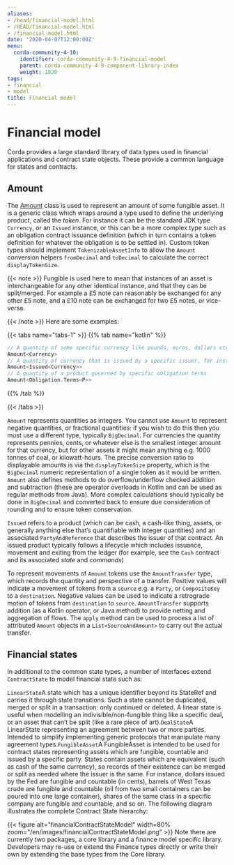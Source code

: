 ```yaml
---
aliases:
- /head/financial-model.html
- /HEAD/financial-model.html
- /financial-model.html
date: '2020-04-07T12:00:00Z'
menu:
  corda-community-4-10:
    identifier: corda-community-4-9-financial-model
    parent: corda-community-4-9-component-library-index
    weight: 1020
tags:
- financial
- model
title: Financial model
---
```





# Financial model

Corda provides a large standard library of data types used in financial applications and contract state objects.
These provide a common language for states and contracts.


## Amount

The [Amount](https://api.corda.net/api/corda-os/4.8/html/api/kotlin/corda/net.corda.core.contracts/-amount/index.html) class is used to represent an amount of
some fungible asset. It is a generic class which wraps around a type used to define the underlying product, called
the *token*. For instance it can be the standard JDK type `Currency`, or an `Issued` instance, or this can be
a more complex type such as an obligation contract issuance definition (which in turn contains a token definition
for whatever the obligation is to be settled in). Custom token types should implement `TokenizableAssetInfo` to allow the
`Amount` conversion helpers `fromDecimal` and `toDecimal` to calculate the correct `displayTokenSize`.

{{< note >}}
Fungible is used here to mean that instances of an asset is interchangeable for any other identical instance,
and that they can be split/merged. For example a £5 note can reasonably be exchanged for any other £5 note, and
a £10 note can be exchanged for two £5 notes, or vice-versa.

{{< /note >}}
Here are some examples:

{{< tabs name="tabs-1" >}}
{{% tab name="kotlin" %}}
```kotlin
// A quantity of some specific currency like pounds, euros, dollars etc.
Amount<Currency>
// A quantity of currency that is issued by a specific issuer, for instance central bank vs other bank dollars
Amount<Issued<Currency>>
// A quantity of a product governed by specific obligation terms
Amount<Obligation.Terms<P>>
```
{{% /tab %}}

{{< /tabs >}}

`Amount` represents quantities as integers. You cannot use `Amount` to represent negative quantities,
or fractional quantities: if you wish to do this then you must use a different type, typically `BigDecimal`.
For currencies the quantity represents pennies, cents, or whatever else is the smallest integer amount for that currency,
but for other assets it might mean anything e.g. 1000 tonnes of coal, or kilowatt-hours. The precise conversion ratio
to displayable amounts is via the `displayTokenSize` property, which is the `BigDecimal` numeric representation of
a single token as it would be written. `Amount` also defines methods to do overflow/underflow checked addition and subtraction
(these are operator overloads in Kotlin and can be used as regular methods from Java). More complex calculations should typically
be done in `BigDecimal` and converted back to ensure due consideration of rounding and to ensure token conservation.

`Issued` refers to a product (which can be cash, a cash-like thing, assets, or generally anything else that’s
quantifiable with integer quantities) and an associated `PartyAndReference` that describes the issuer of that contract.
An issued product typically follows a lifecycle which includes issuance, movement and exiting from the ledger (for example,
see the `Cash` contract and its associated *state* and *commands*)

To represent movements of `Amount` tokens use the `AmountTransfer` type, which records the quantity and perspective
of a transfer. Positive values will indicate a movement of tokens from a `source` e.g. a `Party`, or `CompositeKey`
to a `destination`. Negative values can be used to indicate a retrograde motion of tokens from `destination`
to `source`. `AmountTransfer` supports addition (as a Kotlin operator, or Java method) to provide netting
and aggregation of flows. The `apply` method can be used to process a list of attributed `Amount` objects in a
`List<SourceAndAmount>` to carry out the actual transfer.


## Financial states

In additional to the common state types, a number of interfaces extend `ContractState` to model financial state such as:


`LinearState`A state which has a unique identifier beyond its StateRef and carries it through state transitions.
Such a state cannot be duplicated, merged or split in a transaction: only continued or deleted. A linear state is
useful when modelling an indivisible/non-fungible thing like a specific deal, or an asset that can’t be
split (like a rare piece of art).`DealState`A LinearState representing an agreement between two or more parties. Intended to simplify implementing generic
protocols that manipulate many agreement types.`FungibleAsset`A FungibleAsset is intended to be used for contract states representing assets which are fungible, countable and issued by a
specific party. States contain assets which are equivalent (such as cash of the same currency), so records of their existence
can be merged or split as needed where the issuer is the same. For instance, dollars issued by the Fed are fungible and
countable (in cents), barrels of West Texas crude are fungible and countable (oil from two small containers can be poured into one large
container), shares of the same class in a specific company are fungible and countable, and so on.
The following diagram illustrates the complete Contract State hierarchy:

{{< figure alt="financialContractStateModel" width=80% zoom="/en/images/financialContractStateModel.png" >}}
Note there are currently two packages, a core library and a finance model specific library.
Developers may re-use or extend the Finance types directly or write their own by extending the base types from the Core library.
